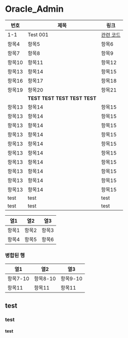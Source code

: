 # Oracle_Admin
| 번호 | 제목 | 링크 |
|-----|-----|-----|
| 1-1 | Test 001 | [관련 코드](https://github.com/corvina1208/Oracle_Admin/blob/main/001.%20test001.txt) |
| 항목4 | 항목5 | 항목6 |
| 항목7 | 항목8 | 항목9 |
| 항목10 | 항목11 | 항목12 |
| 항목13 | 항목14 | 항목15 |
| 항목16 | 항목17 | 항목18 |
| 항목19 | 항목20 | 항목21 |
|  | **TEST TEST TEST TEST TEST** |  |
| 항목13 | 항목14 | 항목15 |
| 항목13 | 항목14 | 항목15 |
| 항목13 | 항목14 | 항목15 |
| 항목13 | 항목14 | 항목15 |
| 항목13 | 항목14 | 항목15 |
| 항목13 | 항목14 | 항목15 |
| 항목13 | 항목14 | 항목15 |
| 항목13 | 항목14 | 항목15 |
| 항목13 | 항목14 | 항목15 |
| 항목13 | 항목14 | 항목15 |
| test | test | test |
| test | test | test |


| 열1 | 열2 | 열3 |
|-----|-----|-----|
| 항목1 | 항목2 | 항목3 |
| 항목4 | 항목5 | 항목6 |

### 병합된 행

| 열1 | 열2 | 열3 |
|-----|-----|-----|
| 항목7-10 | 항목8-10 | 항목9-10 |
| 항목11 | 항목11 | 항목11 |



## test

### test

#### test
